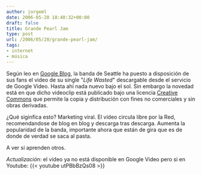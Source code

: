 ```yaml
---
author: jorgeml
date: 2006-05-20 18:40:32+00:00
draft: false
title: Grande Pearl Jam
type: post
url: /2006/05/20/grande-pearl-jam/
tags:
- internet
- música
---
```


Según leo en [Google Blog](http://googleblog.blogspot.com/2006/05/attention-all-pearl-jam-fans.html), la banda de Seattle ha puesto a disposición de sus fans el video de su single "_Life Wasted_" descargable desde el servicio de Google Video. Hasta ahí nada nuevo bajo el sol. Sin embargo la novedad está en que dicho videoclip está publicado bajo una licencia [Creative Commons](http://creativecommons.org) que permite la copia y distribución con fines no comerciales y sin obras derivadas.

¿Qué siginfica esto? Marketing viral. El vídeo circula libre por la Red, recomendandose de blog en blog y descarga tras descarga. Aumenta la popularidad de la banda, importante ahora que están de gira que es de donde de verdad se saca al pasta.

A ver si aprenden otros.

_Actualización_: el video ya no está disponible en Google Video pero si en Youtube:
{{< youtube utPBbBzQs08 >}}
